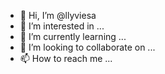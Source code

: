- 👋 Hi, I’m @llyviesa
- 👀 I’m interested in ...
- 🌱 I’m currently learning ...
- 💞️ I’m looking to collaborate on ...
- 📫 How to reach me ...

<!---
llyviesa/llyviesa is a ✨ special ✨ repository because its `README.md` (this file) appears on your GitHub profile.
You can click the Preview link to take a look at your changes.
--->
